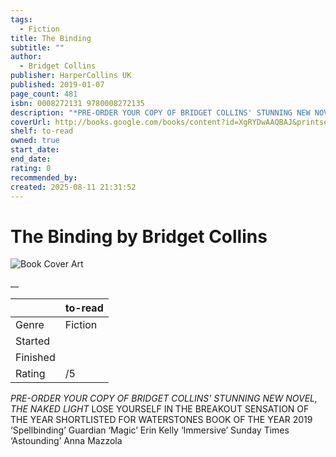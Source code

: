 ```yaml
---
tags:
  - Fiction
title: The Binding
subtitle: ""
author:
  - Bridget Collins
publisher: HarperCollins UK
published: 2019-01-07
page_count: 481
isbn: 0008272131 9780008272135
description: "*PRE-ORDER YOUR COPY OF BRIDGET COLLINS' STUNNING NEW NOVEL, THE NAKED LIGHT* LOSE YOURSELF IN THE BREAKOUT SENSATION OF THE YEAR SHORTLISTED FOR WATERSTONES BOOK OF THE YEAR 2019 ‘Spellbinding’ Guardian ‘Magic’ Erin Kelly ‘Immersive’ Sunday Times ‘Astounding’ Anna Mazzola"
coverUrl: http://books.google.com/books/content?id=XgRYDwAAQBAJ&printsec=frontcover&img=1&zoom=1&source=gbs_api
shelf: to-read
owned: true
start_date:
end_date:
rating: 0
recommended_by:
created: 2025-08-11 21:31:52
---
```


# The Binding by Bridget Collins

![Book Cover Art](http://books.google.com/books/content?id=XgRYDwAAQBAJ&printsec=frontcover&img=1&zoom=1&source=gbs_api)

__

| &nbsp; | to-read | 
| --- | --- |
| Genre | Fiction |
| Started |  |
| Finished |  |
| Rating | /5 |

*PRE-ORDER YOUR COPY OF BRIDGET COLLINS' STUNNING NEW NOVEL, THE NAKED LIGHT* LOSE YOURSELF IN THE BREAKOUT SENSATION OF THE YEAR SHORTLISTED FOR WATERSTONES BOOK OF THE YEAR 2019 ‘Spellbinding’ Guardian ‘Magic’ Erin Kelly ‘Immersive’ Sunday Times ‘Astounding’ Anna Mazzola